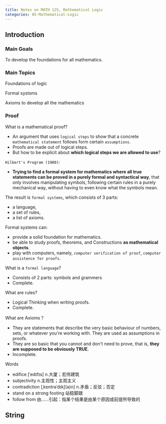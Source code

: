 ```yaml
---
title: Notes on MATH 125, Mathematical Logic
categories: 05-Mathematical-Logic
---
```


## Introduction

### Main Goals

To develop the foundations for all mathematics.

### Main Topics

Foundations of logic

Formal systsms

Axioms to develop all the mathematics

### Proof

What is a mathematical proof?
  - An argument that uses `logical steps` to show that a concrete `mathematical statement` follows form certain `assumptions`.
  - Proofs are made out of logical steps.
  - But how to be explicit about **which logical steps we are allowed to use**?

`Hilbert's Program (1900)`:
  - **Trying to find a formal system for mathematics where all true statements can be proved in a purely formal and syntactical way**, that only involves manipulating symbols, following certain rules in a purely mechanical way, without having to even know what the symbols mean.

The result is `formal systems`, which consists of 3 parts: 
  - a language,
  - a set of rules,
  - a list of axioms.

Formal systems can:
  - provide a solid foundation for mathematics.
  - be able to study proofs, theorems, and Constructions **as mathematical objects**.
  - play with computers, namely, `computer verification of proof`, `computer assistence for proofs`.

What is a `formal language`?
  - Consists of 2 parts: symbols and grammers
  - Complete.

What are rules?
  - Logical Thinking when writing proofs.
  - Complete.

What are Axioms？
  - They are statements that describe the very basic behaviour of numbers, sets, or whatever you're working with. They are used as assumptions in proofs.
  - They are so basic that you cannot and don't need to prove, that is, **they are supposed to be obviously TRUE**.
  - Incomplete.

Words
  - edifice [ˈedɪfɪs] n.大厦；宏伟建筑
  - subjectivity n.主观性；主观主义
  - contradiction [ˌkɒntrəˈdɪkʃ(ə)n] n.矛盾；反驳；否定
  - stand on a strong footing 站稳脚跟
  - follow from 由……引起：指某个结果是由某个原因或前提所导致的

## String
